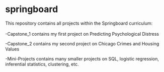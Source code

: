 # springboard

This repository contains all projects within the Springboard curriculum:
\
\
-Capstone_1 contains my first project on Predicting Psychological Distress

-Capstone_2 contains my second project on Chicago Crimes and Housing Values

-Mini-Projects contains many smaller projects on SQL, logistic regression, inferential statistics, clustering, etc.
